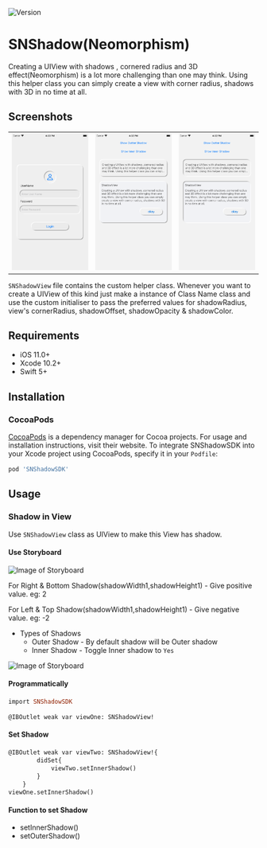 ![Version](https://img.shields.io/cocoapods/v/SNShadowSDK.svg?style=flat)


# SNShadow(Neomorphism)
Creating a UIView with shadows , cornered radius and 3D effect(Neomorphism) is a lot more challenging than one may think. Using this helper class you can simply create a view with corner radius, shadows with 3D in no time at all.

## Screenshots

<table>
  <tr>
    <th>
      <img src="Screenshot/1.png" width="220"/>
    </th>
    <th>
      <img src="Screenshot/3.png" width="220"/>
    </th>
    <th>
      <img src="Screenshot/2.png" width="220"/>
    </th>
  </tr>
</table>


`SNShadowView` file contains the custom helper class. Whenever you want to create a UIView of this kind  just make a instance of Class Name class and use the custom initialiser to pass the preferred values for shadowRadius, view's cornerRadius, shadowOffset, shadowOpacity & shadowColor.

## Requirements

- iOS 11.0+ 
- Xcode 10.2+
- Swift 5+
## Installation

### CocoaPods

[CocoaPods](https://cocoapods.org) is a dependency manager for Cocoa projects. For usage and installation instructions, visit their website. To integrate SNShadowSDK into your Xcode project using CocoaPods, specify it in your `Podfile`:

```ruby
pod 'SNShadowSDK'
```

## Usage

### Shadow in View
Use `SNShadowView` class as UIView to make this View has shadow.

#### Use Storyboard

![Image of Storyboard](https://i.ibb.co/Brp34xt/Screenshot-2020-11-06-at-5-53-34-PM.png)

 For Right & Bottom Shadow(shadowWidth1,shadowHeight1) - Give positive value. eg: 2
 
 For Left & Top Shadow(shadowWidth1,shadowHeight1) - Give negative value. eg: -2
 
 - Types of Shadows
   - Outer Shadow - By default shadow will be Outer shadow
   - Inner Shadow - Toggle Inner shadow to `Yes`

![Image of Storyboard](https://i.ibb.co/NYYcst8/Screenshot-2020-11-06-at-6-16-11-PM.png)


#### Programmatically

```ruby
import SNShadowSDK
```
```
@IBOutlet weak var viewOne: SNShadowView!
```
#### Set Shadow
```
@IBOutlet weak var viewTwo: SNShadowView!{
        didSet{
            viewTwo.setInnerShadow()
        }
    }
viewOne.setInnerShadow()
```
#### Function to set Shadow
   - setInnerShadow()
   - setOuterShadow()
